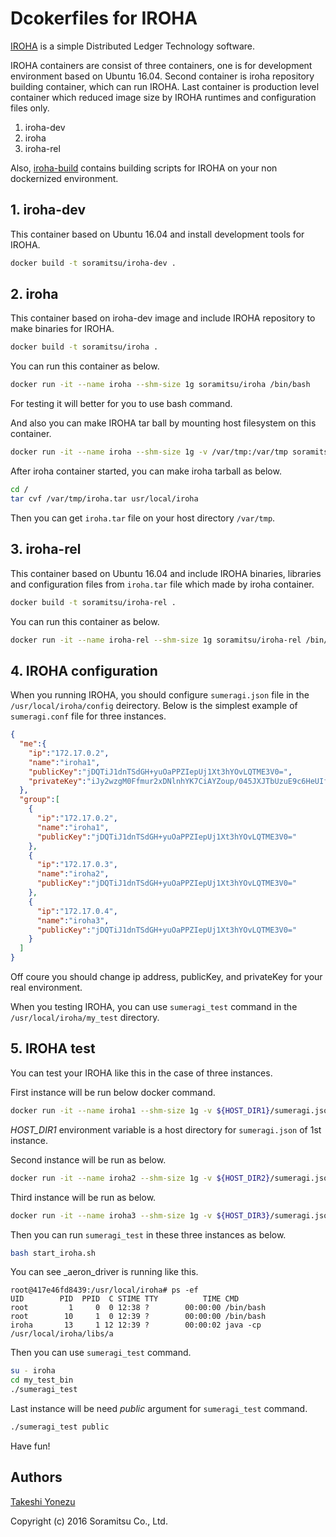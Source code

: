 # Dcokerfiles for IROHA

[IROHA](http://iroha.tech/) is a simple Distributed Ledger Technology software.

IROHA containers are consist of three containers, one is for development environment based on Ubuntu 16.04. Second container is iroha repository building container, which can run IROHA. Last container is production level container  which reduced image size by IROHA runtimes and configuration files only.

1. iroha-dev
1. iroha
1. iroha-rel

Also, [iroha-build](iroha-build/) contains building scripts for IROHA on your non dockernized environment.

## 1. iroha-dev

This container based on Ubuntu 16.04 and install development tools for IROHA.

``` bash
docker build -t soramitsu/iroha-dev .
```

## 2. iroha

This container based on iroha-dev image and include IROHA repository to make binaries for IROHA.

``` bash
docker build -t soramitsu/iroha .
```

You can run this container as below.

``` bash
docker run -it --name iroha --shm-size 1g soramitsu/iroha /bin/bash
```

For testing it will better for you to use bash command.

And also you can make IROHA tar ball by mounting host filesystem on this container.

``` bash
docker run -it --name iroha --shm-size 1g -v /var/tmp:/var/tmp soramitsu/iroha /bin/bash
```

After iroha container started, you can make iroha tarball as below.

``` bash
cd /
tar cvf /var/tmp/iroha.tar usr/local/iroha
``` 

Then you can get `iroha.tar` file on your host directory `/var/tmp`.

## 3. iroha-rel

This container based on Ubuntu 16.04 and include IROHA binaries, libraries and configuration files from `iroha.tar` file which made by iroha container.

``` bash
docker build -t soramitsu/iroha-rel .
```

You can run this container as below.

``` bash
docker run -it --name iroha-rel --shm-size 1g soramitsu/iroha-rel /bin/bash
```

## 4. IROHA configuration

When you running IROHA,  you should configure `sumeragi.json` file in the `/usr/local/iroha/config` deirectory. Below is the simplest example of `sumeragi.conf` file for three instances.

``` json:sumeragi.json
{
  "me":{
    "ip":"172.17.0.2",
    "name":"iroha1",
    "publicKey":"jDQTiJ1dnTSdGH+yuOaPPZIepUj1Xt3hYOvLQTME3V0=",
    "privateKey":"iJy2wzgM0Ffmur2xDNlnhYK7CiAYZoup/045JXJTbUzuE9c6HeUIf7hoqtppEsZQncC1EEw+gGhboLcbMNKadw=="
  },
  "group":[
    {
      "ip":"172.17.0.2",
      "name":"iroha1",
      "publicKey":"jDQTiJ1dnTSdGH+yuOaPPZIepUj1Xt3hYOvLQTME3V0="
    },
    {
      "ip":"172.17.0.3",
      "name":"iroha2",
      "publicKey":"jDQTiJ1dnTSdGH+yuOaPPZIepUj1Xt3hYOvLQTME3V0="
    },
    {
      "ip":"172.17.0.4",
      "name":"iroha3",
      "publicKey":"jDQTiJ1dnTSdGH+yuOaPPZIepUj1Xt3hYOvLQTME3V0="
    }
  ]
}
```
Off coure you should change ip address, publicKey, and privateKey for your real environment.

When you testing IROHA, you can use `sumeragi_test` command in the `/usr/local/iroha/my_test` directory. 

## 5. IROHA test

You can test your IROHA like this in the case of three instances.

First instance will be run below docker command.

``` bash
docker run -it --name iroha1 --shm-size 1g -v ${HOST_DIR1}/sumeragi.json:/usr/local/iroha/config soramitsu/iroha-rel /bin/bash
```
_HOST_DIR1_ environment variable is a host directory for `sumeragi.json` of 1st instance.

Second instance will be run as below.

``` bash
docker run -it --name iroha2 --shm-size 1g -v ${HOST_DIR2}/sumeragi.json:/usr/local/iroha/config soramitsu/iroha-rel /bin/bash
```

Third instance will be run as below.

``` bash
docker run -it --name iroha3 --shm-size 1g -v ${HOST_DIR3}/sumeragi.json:/usr/local/iroha/config soramitsu/iroha-rel /bin/bash
```
Then you can run `sumeragi_test` in these three instances as below.

``` bash
bash start_iroha.sh
```

You can see _aeron_driver is running like this.

```
root@417e46fd8439:/usr/local/iroha# ps -ef
UID        PID  PPID  C STIME TTY          TIME CMD
root         1     0  0 12:38 ?        00:00:00 /bin/bash
root        10     1  0 12:39 ?        00:00:00 /bin/bash
iroha       13     1 12 12:39 ?        00:00:02 java -cp /usr/local/iroha/libs/a
```

Then you can use `sumeragi_test` command.

``` bash
su - iroha
cd my_test_bin
./sumeragi_test
```

Last instance will be need _public_ argument for `sumeragi_test` command.

``` bash
./sumeragi_test public
```

Have fun!

## Authors
[Takeshi Yonezu](https://github.com/tkyonezu)

Copyright (c) 2016 Soramitsu Co., Ltd.
